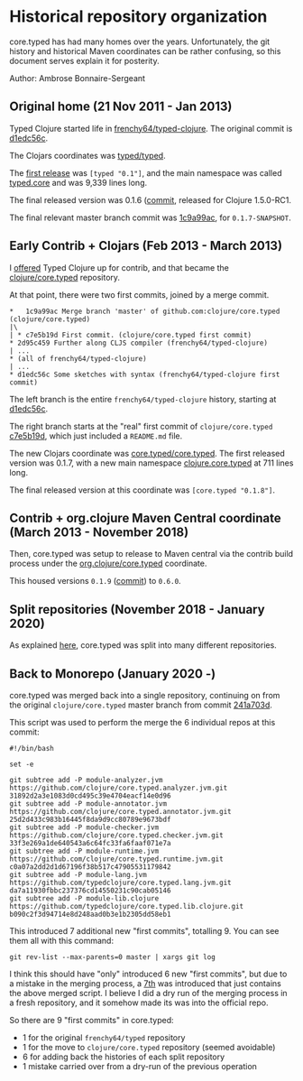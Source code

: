 # Historical repository organization

core.typed has had many homes over the years. Unfortunately, the
git history and historical Maven coordinates can be rather confusing,
so this document serves explain it for posterity.

Author: Ambrose Bonnaire-Sergeant

## Original home (21 Nov 2011 - Jan 2013)

Typed Clojure started life in [frenchy64/typed-clojure](https://github.com/frenchy64/typed-clojure).
The original commit is [d1edc56c](https://github.com/frenchy64/typed-clojure/commit/d1edc56cc5b8ed6c2e380bff2d7c28d43968bf1b).

The Clojars coordinates was [typed/typed](https://clojars.org/typed).

The [first release](https://clojars.org/typed/versions/0.1) was `[typed "0.1"]`, and the
main namespace was called [typed.core](https://github.com/frenchy64/typed-clojure/blob/829f1d80e598e21be5cdb809d8f741c525b5332e/src/typed/core.clj)
and was 9,339 lines long.

The final released version was 0.1.6 ([commit](https://github.com/frenchy64/typed-clojure/commit/4351318ffc1ab0c2b91550c5c165db27fbdcb474),
released for Clojure 1.5.0-RC1.

The final relevant master branch commit was [1c9a99ac](https://github.com/frenchy64/typed-clojure/commit/1c9a99ac7387545caed545bdcfa4c183c31fdbe8),
for `0.1.7-SNAPSHOT`.

## Early Contrib + Clojars (Feb 2013 - March 2013)

I [offered](https://groups.google.com/d/msg/clojure-dev/ryYzI1Bj0p0/YNEvFxx4ESIJ) Typed Clojure up for contrib,
and that became the [clojure/core.typed](https://github.com/clojure/core.typed) repository.

At that point, there were two first commits, joined by a merge commit.

```
*   1c9a99ac Merge branch 'master' of github.com:clojure/core.typed (clojure/core.typed)
|\  
| * c7e5b19d First commit. (clojure/core.typed first commit)
* 2d95c459 Further along CLJS compiler (frenchy64/typed-clojure)
| ...
* (all of frenchy64/typed-clojure)
| ...
* d1edc56c Some sketches with syntax (frenchy64/typed-clojure first commit)
```

The left branch is the entire `frenchy64/typed-clojure` history, starting at
[d1edc56c](https://github.com/clojure/core.typed/commit/d1edc56c).

The right branch starts at the "real" first commit of `clojure/core.typed`
[c7e5b19d](https://github.com/clojure/core.typed/commit/c7e5b19d), which
just included a `README.md` file.

The new Clojars coordinate was [core.typed/core.typed](https://clojars.org/core.typed).
The first released version was 0.1.7, with a new main namespace
[clojure.core.typed](https://github.com/clojure/core.typed/blob/4da62ed2604cb6cc338e9d69476915599a2e222f/src/main/clojure/clojure/core/typed.clj)
at 711 lines long.

The final released version at this coordinate was `[core.typed "0.1.8"]`.

## Contrib + org.clojure Maven Central coordinate (March 2013 - November 2018)

Then, core.typed was setup to release to Maven central via the contrib
build process under the [org.clojure/core.typed](https://search.maven.org/artifact/org.clojure/core.typed)
coordinate.

This housed versions `0.1.9` ([commit](https://github.com/clojure/core.typed/commit/28669b31)) to `0.6.0`.

## Split repositories (November 2018 - January 2020)

As explained [here](https://groups.google.com/d/msg/clojure-dev/ij9Ynpzzaaw/hPpg65LYAwAJ), core.typed
was split into many different repositories.

## Back to Monorepo (January 2020 -)

core.typed was merged back into a single repository, continuing on from 
the original `clojure/core.typed` master branch from commit
[241a703d](https://github.com/clojure/core.typed/commit/241a703d).

This script was used to perform the merge the 6 individual repos at this commit:

```
#!/bin/bash

set -e

git subtree add -P module-analyzer.jvm https://github.com/clojure/core.typed.analyzer.jvm.git 31892d2a3e1083d0cd495c39e4704eacf14e0d96
git subtree add -P module-annotator.jvm https://github.com/clojure/core.typed.annotator.jvm.git 25d2d433c983b16445f8da9d9cc80789e9673bdf
git subtree add -P module-checker.jvm https://github.com/clojure/core.typed.checker.jvm.git 33f3e269a1de640543a6c64fc33fa6faaf071e7a
git subtree add -P module-runtime.jvm https://github.com/clojure/core.typed.runtime.jvm.git c0a07a2dd2d1d67196f38b517c47905531179842
git subtree add -P module-lang.jvm https://github.com/typedclojure/core.typed.lang.jvm.git da7a11930fbbc237376cd14550231c90cab05146
git subtree add -P module-lib.clojure https://github.com/typedclojure/core.typed.lib.clojure.git b090c2f3d94714e8d248aad0b3e1b2305dd58eb1
```

This introduced 7 additional new "first commits", totalling 9. You can see them all with this command:

```
git rev-list --max-parents=0 master | xargs git log
```

I think this should have "only" introduced 6 new "first commits", but 
due to a mistake in the merging process, a [7th](https://github.com/clojure/core.typed/commit/f95bdf27)
was introduced that just contains the above merged script. I believe I did a dry
run of the merging process in a fresh repository, and it somehow made its was into
the official repo.

So there are 9 "first commits" in core.typed:
- 1 for the original `frenchy64/typed` repository
- 1 for the move to `clojure/core.typed` repository (seemed avoidable)
- 6 for adding back the histories of each split repository
- 1 mistake carried over from a dry-run of the previous operation
